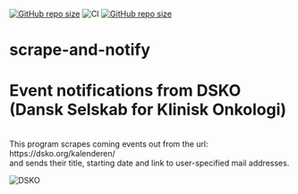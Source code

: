 [![GitHub repo size](https://img.shields.io/github/repo-size/TheNewThinkTank/AACT-Analysis?style=flat&logo=github&logoColor=whitesmoke&label=Repo%20Size)](https://github.com/TheNewThinkTank/AACT-Analysis/archive/refs/heads/main.zip)
![CI](https://github.com/TheNewThinkTank/scrape-and-notify/actions/workflows/wf.yml/badge.svg)
[![GitHub repo size](https://img.shields.io/github/repo-size/TheNewThinkTank/scrape-and-notify?style=flat&logo=github&logoColor=whitesmoke&label=Repo%20Size)](https://github.com/TheNewThinkTank/scrape-and-notify/archive/refs/heads/main.zip)
# scrape-and-notify

<h1>Event notifications from DSKO (Dansk Selskab for Klinisk Onkologi)</h1><br>
This program scrapes coming events out from the url: https://dsko.org/kalenderen/<br>
and sends their title, starting date and link to user-specified mail addresses.

![DSKO](https://dsko.org/wp-content/uploads/revslider/DSKO1/Slide.jpg)
